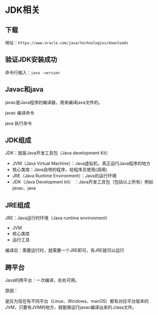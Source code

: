 # JDK相关

## 下载

地址：`https://www.oracle.com/java/technologies/downloads`

## 验证JDK安装成功

命令行输入：`java -version`



## Javac和java

javac是Java程序的编译器，用来编译java文件的。



javac 编译命令

java 执行命令



## JDK组成

JDK：就是Java开发工具包（Java development Kit）



* JVM（Java Virtual Machine）：Java虚拟机，真正运行Java程序的地方
* 核心类库：Java自带的程序，给程序员使用(调用)
* JRE（Java Runtime Environment）：Java的运行环境
* JDK（Java Development kit） ：Java开发工具包（包括以上所有）例如javac、java





## JRE组成

JRE：Java运行时环境（Java runtime environment）



* JVM
* 核心类库
* 运行工具



编译后：需要运行时，就需要一个JRE即可，有JRE就可以运行



## 跨平台

Java的跨平台：一次编译，处处可用。

原因：

是应为现在有不同平台（Linux、Windows、macOS）都有对应平台版本的JVM，只要有JVM的地方，就能够运行javac编译出来的.class文件。